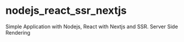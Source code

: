 # nodejs_react_ssr_nextjs
Simple Application with Nodejs, React with Nextjs and SSR. Server Side Rendering
